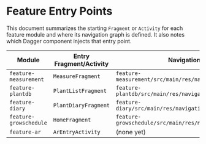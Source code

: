 # Feature Entry Points

This document summarizes the starting `Fragment` or `Activity` for each feature module and where its
navigation graph is defined. It also notes which Dagger component injects that entry point.

| Module                 | Entry Fragment/Activity | Navigation Graph                                             | Injecting Dagger Component |
|------------------------|-------------------------|--------------------------------------------------------------|----------------------------|
| `feature-measurement`  | `MeasureFragment`       | `feature-measurement/src/main/res/navigation/nav_graph.xml`  | `MeasurementComponent`     |
| `feature-plantdb`      | `PlantListFragment`     | `feature-plantdb/src/main/res/navigation/nav_graph.xml`      | `PlantDbComponent`         |
| `feature-diary`        | `PlantDiaryFragment`    | `feature-diary/src/main/res/navigation/diary_nav_graph.xml`  | `DiaryComponent`           |
| `feature-growschedule` | `HomeFragment`          | `feature-growschedule/src/main/res/navigation/nav_graph.xml` | `GrowScheduleComponent`    |
| `feature-ar`           | `ArEntryActivity`       | (none yet)                                                   | (none)                     |

